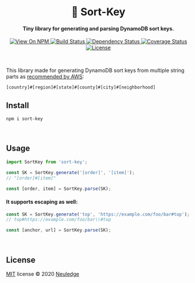 <h1 align="center" style="text-align:center">🔑 Sort-Key</h1>

<h4 align="center">Tiny library for generating and parsing DynamoDB sort keys.</h4>

<p align="center">
  <a href="https://www.npmjs.org/package/sort-key">
    <img src="http://img.shields.io/npm/v/sort-key.svg" alt="View On NPM">
  </a>
  <a href="https://travis-ci.com/neuledge/sort-key">
    <img src="https://travis-ci.com/neuledge/sort-key.svg?branch=master" alt="Build Status">
  </a>
  <a href="https://depfu.com/github/neuledge/sort-key?project_id=15586">
    <img src="https://badges.depfu.com/badges/c8d7e8c2c15dc9427a6d96b382a83cd8/overview.svg" alt="Dependency Status">
  </a>
  <a href="https://coveralls.io/github/neuledge/sort-key?branch=master">
    <img src="https://coveralls.io/repos/github/neuledge/sort-key/badge.svg?branch=master"
      alt="Coverage Status" />
  </a>
  <a href="LICENSE">
    <img src="https://img.shields.io/npm/l/sort-key.svg" alt="License">
  </a>
</p>
<br>

This library made for generating DynamoDB sort keys from multiple string parts as [recommended by
AWS](https://docs.aws.amazon.com/amazondynamodb/latest/developerguide/bp-sort-keys.html):

```
[country]#[region]#[state]#[county]#[city]#[neighborhood]
```

## Install

```bash
npm i sort-key
```

<br>

## Usage

```ts
import SortKey from 'sort-key';

const SK = SortKey.generate('[order]', '[item]');
// "[order]#[item]"

const [order, item] = SortKey.parse(SK);
```

#### It supports escaping as well:

```ts
const SK = SortKey.generate('top', 'https://example.com/foo/bar#top');
// top#https://example.com/foo/bar\\#top

const [anchor, url] = SortKey.parse(SK);
```

<br>

## License

[MIT](LICENSE) license &copy; 2020 [Neuledge](https://neuledge.com)
